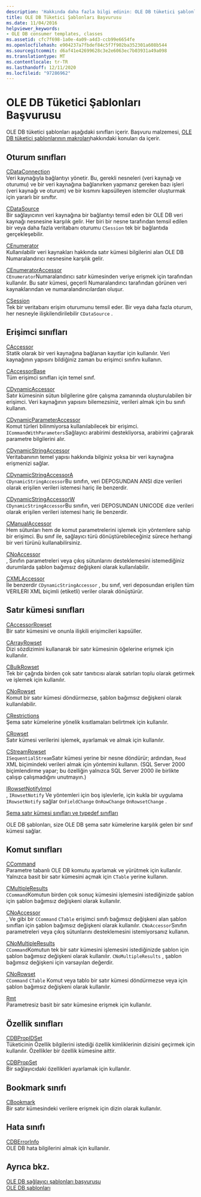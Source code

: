 ```yaml
---
description: 'Hakkında daha fazla bilgi edinin: OLE DB tüketici şablonları başvurusu'
title: OLE DB Tüketici Şablonları Başvurusu
ms.date: 11/04/2016
helpviewer_keywords:
- OLE DB consumer templates, classes
ms.assetid: cfc7f698-1a0e-4a09-a4d3-ccb99e6654fe
ms.openlocfilehash: e904237a7fbdef84c5f7f902ba352301a608b544
ms.sourcegitcommit: d6af41e42699628c3e2e6063ec7b03931a49a098
ms.translationtype: MT
ms.contentlocale: tr-TR
ms.lasthandoff: 12/11/2020
ms.locfileid: "97286962"
---
```

# <a name="ole-db-consumer-templates-reference"></a>OLE DB Tüketici Şablonları Başvurusu

OLE DB tüketici şablonları aşağıdaki sınıfları içerir. Başvuru malzemesi, [OLE DB tüketici şablonlarının makroları](../../data/oledb/macros-and-global-functions-for-ole-db-consumer-templates.md)hakkındaki konuları da içerir.

## <a name="session-classes"></a>Oturum sınıfları

[CDataConnection](../../data/oledb/cdataconnection-class.md)<br/>
Veri kaynağıyla bağlantıyı yönetir. Bu, gerekli nesneleri (veri kaynağı ve oturumu) ve bir veri kaynağına bağlanırken yapmanız gereken bazı işleri (veri kaynağı ve oturum) ve bir kısmını kapsülleyen istemciler oluşturmak için yararlı bir sınıftır.

[CDataSource](../../data/oledb/cdatasource-class.md)<br/>
Bir sağlayıcının veri kaynağına bir bağlantıyı temsil eden bir OLE DB veri kaynağı nesnesine karşılık gelir. Her biri bir nesne tarafından temsil edilen bir veya daha fazla veritabanı oturumu `CSession` tek bir bağlantıda gerçekleşebilir.

[CEnumerator](../../data/oledb/cenumerator-class.md)<br/>
Kullanılabilir veri kaynakları hakkında satır kümesi bilgilerini alan OLE DB Numaralandırıcı nesnesine karşılık gelir.

[CEnumeratorAccessor](../../data/oledb/cenumeratoraccessor-class.md)<br/>
`CEnumerator`Numaralandırıcı satır kümesinden veriye erişmek için tarafından kullanılır. Bu satır kümesi, geçerli Numaralandırıcı tarafından görünen veri kaynaklarından ve numaralandırıcılardan oluşur.

[CSession](../../data/oledb/csession-class.md)<br/>
Tek bir veritabanı erişim oturumunu temsil eder. Bir veya daha fazla oturum, her nesneyle ilişkilendirilebilir `CDataSource` .

## <a name="accessor-classes"></a>Erişimci sınıfları

[CAccessor](../../data/oledb/caccessor-class.md)<br/>
Statik olarak bir veri kaynağına bağlanan kayıtlar için kullanılır. Veri kaynağının yapısını bildiğiniz zaman bu erişimci sınıfını kullanın.

[CAccessorBase](../../data/oledb/caccessorbase-class.md)<br/>
Tüm erişimci sınıfları için temel sınıf.

[CDynamicAccessor](../../data/oledb/cdynamicaccessor-class.md)<br/>
Satır kümesinin sütun bilgilerine göre çalışma zamanında oluşturulabilen bir erişimci. Veri kaynağının yapısını bilemezsiniz, verileri almak için bu sınıfı kullanın.

[CDynamicParameterAccessor](../../data/oledb/cdynamicparameteraccessor-class.md)<br/>
Komut türleri bilinmiyorsa kullanılabilecek bir erişimci. `ICommandWithParameters`Sağlayıcı arabirimi destekliyorsa, arabirimi çağırarak parametre bilgilerini alır.

[CDynamicStringAccessor](../../data/oledb/cdynamicstringaccessor-class.md)<br/>
Veritabanının temel yapısı hakkında bilginiz yoksa bir veri kaynağına erişmenizi sağlar.

[CDynamicStringAccessorA](../../data/oledb/cdynamicstringaccessora-class.md)<br/>
`CDynamicStringAccessor`Bu sınıfın, veri DEPOSUNDAN ANSI dize verileri olarak erişilen verileri istemesi hariç ile benzerdir.

[CDynamicStringAccessorW](../../data/oledb/cdynamicstringaccessorw-class.md)<br/>
`CDynamicStringAccessor`Bu sınıfın, veri DEPOSUNDAN UNICODE dize verileri olarak erişilen verileri istemesi hariç ile benzerdir.

[CManualAccessor](../../data/oledb/cmanualaccessor-class.md)<br/>
Hem sütunları hem de komut parametrelerini işlemek için yöntemlere sahip bir erişimci. Bu sınıf ile, sağlayıcı türü dönüştürebileceğiniz sürece herhangi bir veri türünü kullanabilirsiniz.

[CNoAccessor](../../data/oledb/cnoaccessor-class.md)<br/>
, Sınıfın parametreleri veya çıkış sütunlarını desteklemesini istemediğiniz durumlarda şablon bağımsız değişkeni olarak kullanılabilir.

[CXMLAccessor](../../data/oledb/cxmlaccessor-class.md)<br/>
İle benzerdir `CDynamicStringAccessor` , bu sınıf, veri deposundan erişilen tüm VERILERI XML biçimli (etiketli) veriler olarak dönüştürür.

## <a name="rowset-classes"></a>Satır kümesi sınıfları

[CAccessorRowset](../../data/oledb/caccessorrowset-class.md)<br/>
Bir satır kümesini ve onunla ilişkili erişimcileri kapsüller.

[CArrayRowset](../../data/oledb/carrayrowset-class.md)<br/>
Dizi sözdizimini kullanarak bir satır kümesinin öğelerine erişmek için kullanılır.

[CBulkRowset](../../data/oledb/cbulkrowset-class.md)<br/>
Tek bir çağrıda birden çok satır tanıtıcısı alarak satırları toplu olarak getirmek ve işlemek için kullanılır.

[CNoRowset](../../data/oledb/cnorowset-class.md)<br/>
Komut bir satır kümesi döndürmezse, şablon bağımsız değişkeni olarak kullanılabilir.

[CRestrictions](../../data/oledb/crestrictions-class.md)<br/>
Şema satır kümelerine yönelik kısıtlamaları belirtmek için kullanılır.

[CRowset](../../data/oledb/crowset-class.md)<br/>
Satır kümesi verilerini işlemek, ayarlamak ve almak için kullanılır.

[CStreamRowset](../../data/oledb/cstreamrowset-class.md)<br/>
`ISequentialStream`Satır kümesi yerine bir nesne döndürür; ardından, `Read` XML biçimindeki verileri almak için yöntemini kullanın. (SQL Server 2000 biçimlendirme yapar; bu özelliğin yalnızca SQL Server 2000 ile birlikte çalışıp çalışmadığını unutmayın.)

[IRowsetNotifyImpl](../../data/oledb/irowsetnotifyimpl-class.md)<br/>
, `IRowsetNotify` Ve yöntemleri için boş işlevlerle, için kukla bir uygulama `IRowsetNotify` sağlar `OnFieldChange` `OnRowChange` `OnRowsetChange` .

[Şema satır kümesi sınıfları ve typedef sınıfları](../../data/oledb/schema-rowset-classes-and-typedef-classes.md)

OLE DB şablonları, size OLE DB şema satır kümelerine karşılık gelen bir sınıf kümesi sağlar.

## <a name="command-classes"></a>Komut sınıfları

[CCommand](../../data/oledb/ccommand-class.md)<br/>
Parametre tabanlı OLE DB komutu ayarlamak ve yürütmek için kullanılır. Yalnızca basit bir satır kümesini açmak için `CTable` yerine kullanın.

[CMultipleResults](../../data/oledb/cmultipleresults-class.md)<br/>
`CCommand`Komutun birden çok sonuç kümesini işlemesini istediğinizde şablon için şablon bağımsız değişkeni olarak kullanılır.

[CNoAccessor](../../data/oledb/cnoaccessor-class.md)<br/>
, Ve gibi bir `CCommand` `CTable` erişimci sınıfı bağımsız değişkeni alan şablon sınıfları için şablon bağımsız değişkeni olarak kullanılır. `CNoAccessor`Sınıfın parametreleri veya çıkış sütunlarını desteklemesini istemiyorsanız kullanın.

[CNoMultipleResults](../../data/oledb/cnomultipleresults-class.md)<br/>
`CCommand`Komutun tek bir satır kümesini işlemesini istediğinizde şablon için şablon bağımsız değişkeni olarak kullanılır. `CNoMultipleResults` , şablon bağımsız değişkeni için varsayılan değerdir.

[CNoRowset](../../data/oledb/cnorowset-class.md)<br/>
`CCommand` `CTable` Komut veya tablo bir satır kümesi döndürmezse veya için şablon bağımsız değişkeni olarak kullanılır.

[Rmt](../../data/oledb/ctable-class.md)<br/>
Parametresiz basit bir satır kümesine erişmek için kullanılır.

## <a name="property-classes"></a>Özellik sınıfları

[CDBPropIDSet](../../data/oledb/cdbpropidset-class.md)<br/>
Tüketicinin Özellik bilgilerini istediği özellik kimliklerinin dizisini geçirmek için kullanılır. Özellikler bir özellik kümesine aittir.

[CDBPropSet](../../data/oledb/cdbpropset-class.md)<br/>
Bir sağlayıcıdaki özellikleri ayarlamak için kullanılır.

## <a name="bookmark-class"></a>Bookmark sınıfı

[CBookmark](../../data/oledb/cbookmark-class.md)<br/>
Bir satır kümesindeki verilere erişmek için dizin olarak kullanılır.

## <a name="error-class"></a>Hata sınıfı

[CDBErrorInfo](../../data/oledb/cdberrorinfo-class.md)<br/>
OLE DB hata bilgilerini almak için kullanılır.

## <a name="see-also"></a>Ayrıca bkz.

[OLE DB sağlayıcı şablonları başvurusu](../../data/oledb/ole-db-provider-templates-reference.md)<br/>
[OLE DB şablonları](../../data/oledb/ole-db-templates.md)

